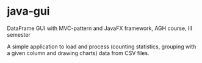 # java-gui
DataFrame GUI with MVC-pattern and JavaFX framework, AGH course, III semester

A simple application to load and process (counting statistics, grouping with a given column and drawing charts) data from CSV files. 
